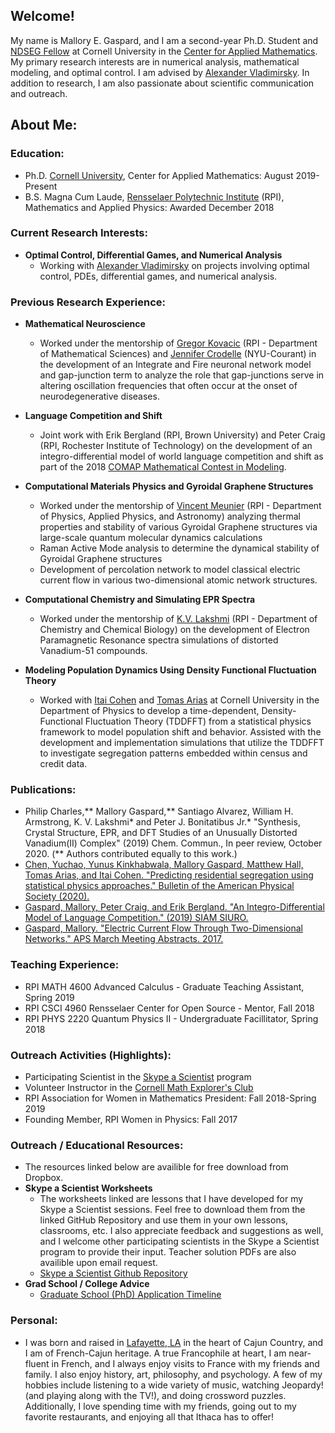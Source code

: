 ## Welcome!

My name is Mallory E. Gaspard, and I am a second-year Ph.D. Student and [NDSEG Fellow](https://ndseg.sysplus.com/) at Cornell University in the [Center for Applied Mathematics](https://www.cam.cornell.edu/cam). My primary research interests are in numerical analysis, mathematical modeling, and optimal control. I am advised by [Alexander Vladimirsky](https://math.cornell.edu/alexander-vladimirsky). In addition to research, I am also passionate about scientific communication and outreach. 

## About Me:
### Education: 

- Ph.D. [Cornell University](https://www.cornell.edu), Center for Applied Mathematics: August 2019-Present
- B.S. Magna Cum Laude, [Rensselaer Polytechnic Institute](https://www.rpi.edu) (RPI), Mathematics and Applied Physics: Awarded December 2018

### Current Research Interests:
- **Optimal Control, Differential Games, and Numerical Analysis**
  - Working with [Alexander Vladimirsky](http://pi.math.cornell.edu/~vlad/) on projects involving optimal control, PDEs, differential games, and numerical analysis. 

### Previous Research Experience:

- **Mathematical Neuroscience**
  - Worked under the mentorship of [Gregor Kovacic](http://homepages.rpi.edu/~kovacg/) (RPI - Department of Mathematical Sciences) and [Jennifer Crodelle](https://cims.nyu.edu/~crodelle/) (NYU-Courant) in the development of an Integrate and Fire neuronal network model and gap-junction term to analyze the role that gap-junctions serve in altering oscillation frequencies that often occur at the onset of neurodegenerative diseases. 

- **Language Competition and Shift**
  - Joint work with Erik Bergland (RPI, Brown University) and Peter Craig (RPI, Rochester Institute of Technology) on the development of an integro-differential model of world language competition and shift as part of the 2018 [COMAP Mathematical Contest in Modeling](https://www.comap.com/undergraduate/contests/mcm/).

- **Computational Materials Physics and Gyroidal Graphene Structures**
  - Worked under the mentorship of [Vincent Meunier](https://science.rpi.edu/physics/faculty/vincent-meunier) (RPI - Department of Physics, Applied Physics, and Astronomy) analyzing thermal properties and stability of various Gyroidal Graphene structures via large-scale quantum molecular dynamics calculations
  - Raman Active Mode analysis to determine the dynamical stability of Gyroidal Graphene structures 
  - Development of percolation network to model classical electric current flow in various two-dimensional atomic network structures. 

- **Computational Chemistry and Simulating EPR Spectra**
  - Worked under the mentorship of [K.V. Lakshmi](https://science.rpi.edu/chemistry/faculty/k-v-lakshmi) (RPI - Department of Chemistry and Chemical Biology) on the development of Electron Paramagnetic Resonance spectra simulations of distorted Vanadium-51 compounds.
  
- **Modeling Population Dynamics Using Density Functional Fluctuation Theory**
  - Worked with [Itai Cohen](https://physics.cornell.edu/itai-cohen) and [Tomas Arias](https://physics.cornell.edu/tomas-arias) at Cornell University in the Department of Physics to develop a time-dependent, Density-Functional Fluctuation Theory (TDDFFT) from a statistical physics framework to model population shift and behavior. Assisted with the development and implementation simulations that utilize the TDDFFT to investigate segregation patterns embedded within census and credit data.

### Publications:
  - Philip Charles,** Mallory Gaspard,** Santiago Alvarez, William H. Armstrong, K. V. Lakshmi* and Peter J. Bonitatibus Jr.* "Synthesis, Crystal Structure, EPR, and DFT Studies of an Unusually Distorted Vanadium(II) Complex" (2019) Chem. Commun., In peer review, October 2020. (** Authors contributed equally to this work.)
  - [Chen, Yuchao, Yunus Kinkhabwala, Mallory Gaspard, Matthew Hall, Tomas Arias, and Itai Cohen. "Predicting residential segregation using statistical physics approaches." Bulletin of the American Physical Society (2020).](http://meetings.aps.org/Meeting/MAR20/Session/D20.7)
  - [Gaspard, Mallory, Peter Craig, and Erik Bergland. "An Integro-Differential Model of Language Competition." (2019) SIAM SIURO.](https://www.siam.org/Portals/0/Publications/SIURO/Vol12/S01736.pdf?ver=2019-04-15-152442-683)
  - [Gaspard, Mallory. "Electric Current Flow Through Two-Dimensional Networks." APS March Meeting Abstracts. 2017.](https://ui.adsabs.harvard.edu/abs/2017APS..MAR.G1003G/abstract)


### Teaching Experience:
  - RPI MATH 4600 Advanced Calculus - Graduate Teaching Assistant, Spring 2019
  - RPI CSCI 4960 Rensselaer Center for Open Source - Mentor, Fall 2018
  - RPI PHYS 2220 Quantum Physics II - Undergraduate Facillitator, Spring 2018
  
### Outreach Activities (Highlights):
  - Participating Scientist in the [Skype a Scientist](https://www.skypeascientist.com) program
  - Volunteer Instructor in the [Cornell Math Explorer's Club](https://math.cornell.edu/mec)
  - RPI Association for Women in Mathematics President: Fall 2018-Spring 2019
  - Founding Member, RPI Women in Physics: Fall 2017

### Outreach / Educational Resources:
  - The resources linked below are availible for free download from Dropbox.
  - **Skype a Scientist Worksheets**
    - The worksheets linked are lessons that I have developed for my Skype a Scientist sessions. Feel free to download them from the linked GitHub Repository and use them in your own lessons, classrooms, etc. I also appreciate feedback and suggestions as well, and I welcome other participating scientists in the Skype a Scientist program to provide their input. Teacher solution PDFs are also availible upon email request. 
    - [Skype a Scientist Github Repository](https://github.com/malloryegaspard/Skype-a-Scientist-Resources)
  - **Grad School / College Advice**
    - [Graduate School (PhD) Application Timeline](https://www.dropbox.com/s/s0hro4kp2atak92/Grad%20School%20Timeline.pdf?dl=0)

### Personal:
  - I was born and raised in [Lafayette, LA](https://www.lafayettetravel.com) in the heart of Cajun Country, and I am of French-Cajun heritage. A true Francophile at heart, I am near-fluent in French, and I always enjoy visits to France with my friends and family. I also enjoy history, art, philosophy, and psychology. A few of my hobbies include listening to a wide variety of music, watching Jeopardy! (and playing along with the TV!), and doing crossword puzzles. Additionally, I love spending time with my friends, going out to my favorite restaurants, and enjoying all that Ithaca has to offer!
